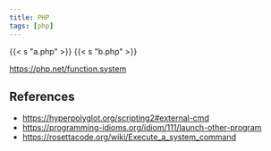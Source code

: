 ```yaml
---
title: PHP
tags: [php]
---
```


{{< s "a.php" >}}
{{< s "b.php" >}}

<https://php.net/function.system>

## References

- <https://hyperpolyglot.org/scripting2#external-cmd>
- <https://programming-idioms.org/idiom/111/launch-other-program>
- <https://rosettacode.org/wiki/Execute_a_system_command>
